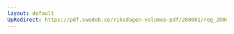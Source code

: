 ```yaml
---
layout: default
UpRedirect: https://pdf.swedeb.se/riksdagen-volumeG-pdf/200001/reg_200001/reg_200001_0046.pdf
---
```

